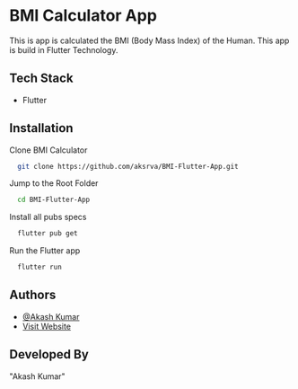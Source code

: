 # BMI Calculator App

This is app is calculated the BMI (Body Mass Index) of the Human. This app is build in Flutter Technology.

## Tech Stack

- Flutter

## Installation

Clone BMI Calculator

```bash
  git clone https://github.com/aksrva/BMI-Flutter-App.git
```

Jump to the Root Folder

```bash
  cd BMI-Flutter-App
```

Install all pubs specs

```bash
  flutter pub get
```

Run the Flutter app

```bash
  flutter run
```

## Authors

- [@Akash Kumar](https://www.github.com/aksrva)
- [Visit Website](https://www.lapmos.com/)

## Developed By

"Akash Kumar"
